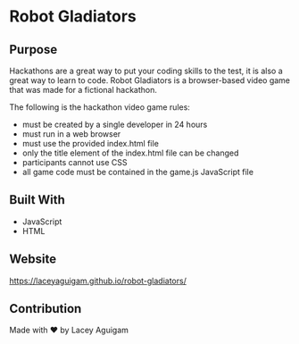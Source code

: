 # Robot Gladiators

## Purpose
Hackathons are a great way to put your coding skills to the test, it is also a great way to learn to code. Robot Gladiators is a browser-based video game that was made for a fictional  hackathon. 

The following is the hackathon video game rules:

* must be created by a single developer in 24 hours
* must run in a web browser 
* must use the provided index.html file
* only the title element of the index.html file can be changed
* participants cannot use CSS
* all game code must be contained in the game.js JavaScript file


## Built With
* JavaScript 
* HTML


## Website

https://laceyaguigam.github.io/robot-gladiators/



## Contribution
Made with ❤️ by Lacey Aguigam



